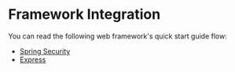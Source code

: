 # Framework Integration

<LastUpdated/>

You can read the following web framework's quick start guide flow:

- [Spring Security](/frameworks/spring-security/)
- [Express](/frameworks/express/)
